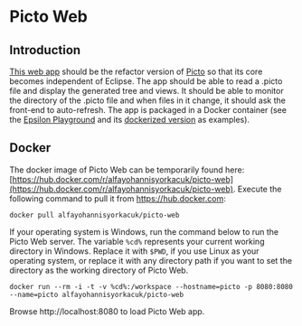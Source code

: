 # Picto Web

## Introduction

[This web app](https://github.com/alfayohannis/picto-web) should be the refactor version of [Picto](https://www.eclipse.org/epsilon/doc/picto/) so that its core becomes independent of Eclipse. The app should be able to read a .picto file and display the generated tree and views. It should be able to monitor the directory of the .picto file and when files in it change, it should ask the front-end to auto-refresh. The app is packaged in a Docker container (see the [Epsilon Playground](https://www.eclipse.org/epsilon/live/) and its [dockerized version](https://github.com/epsilonlabs/playground-docker) as examples).

## Docker
The docker image of Picto Web can be temporarily found here: [https://hub.docker.com/r/alfayohannisyorkacuk/picto-web](https://hub.docker.com/r/alfayohannisyorkacuk/picto-web). Execute the following command to pull it from https://hub.docker.com:
```
docker pull alfayohannisyorkacuk/picto-web
```
If your operating system is Windows, run the command below to run the Picto Web server. The variable `%cd%` represents your current working directory in Windows. Replace it with `$PWD`, if you use Linux as your operating system, or replace it with any directory path if you want to set the directory as the working directory of Picto Web.
```
docker run --rm -i -t -v %cd%:/workspace --hostname=picto -p 8080:8080 --name=picto alfayohannisyorkacuk/picto-web
```
Browse http://localhost:8080 to load Picto Web app.
